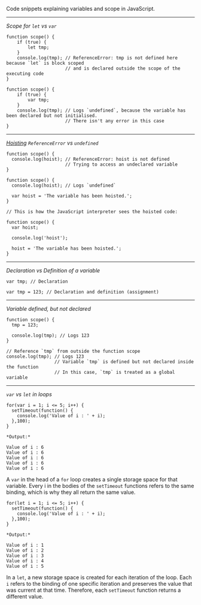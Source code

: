 Code snippets explaining variables and scope in JavaScript.

------

*Scope for `let` vs `var`*

```
function scope() {
    if (true) {
        let tmp;
    }
    console.log(tmp); // ReferenceError: tmp is not defined here because `let` is block scoped
                      // and is declared outside the scope of the executing code
}
```

```
function scope() {
    if (true) {
        var tmp;
    }
    console.log(tmp); // Logs `undefined`, because the variable has been declared but not initialised.
                      // There isn't any error in this case
}
```

--------

*[Hoisting](#hoisting)*
*`ReferenceError` vs `undefined`*

```
function scope() {
  console.log(hoist); // ReferenceError: hoist is not defined
                      // Trying to access an undeclared variable
}
```


```
function scope() {
  console.log(hoist); // Logs `undefined`

  var hoist = 'The variable has been hoisted.';
}
```

```
// This is how the JavaScript interpreter sees the hoisted code:

function scope() {
  var hoist;

  console.log('hoist');

  hoist = 'The variable has been hoisted.';
}
```

------

*Declaration vs Definition of a variable*

```
var tmp; // Declaration

var tmp = 123; // Declaration and definition (assignment)
```
--------

*Variable defined, but not declared*

```
function scope() {
  tmp = 123;

  console.log(tmp); // Logs 123
}

// Reference `tmp` from outside the function scope
console.log(tmp); // Logs 123
                  // Variable `tmp` is defined but not declared inside the function
                  // In this case, `tmp` is treated as a global variable
```

--------

*`var` vs `let` in loops*

```
for(var i = 1; i <= 5; i++) {
  setTimeout(function() {
    console.log('Value of i : ' + i);
  },100);
}

*Output:*

Value of i : 6
Value of i : 6
Value of i : 6
Value of i : 6
Value of i : 6
```
A `var` in the head of a `for` loop creates a single storage space for that variable.
Every i in the bodies of the `setTimeout` functions refers to the same binding, which is why they all return the same value.

```
for(let i = 1; i <= 5; i++) {
  setTimeout(function() {
    console.log('Value of i : ' + i);
  },100);
}

*Output:*

Value of i : 1
Value of i : 2
Value of i : 3
Value of i : 4
Value of i : 5
```
In a `let`, a new storage space is created for each iteration of the loop.
Each `i` refers to the binding of one specific iteration and preserves the value that was current at that time.
Therefore, each `setTimeout` function returns a different value.
